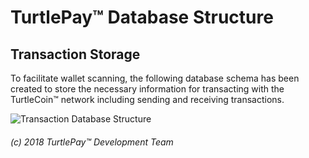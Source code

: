# TurtlePay:tm: Database Structure

## Transaction Storage

To facilitate wallet scanning, the following database schema has been created to store the necessary information for transacting with the TurtleCoin:tm: network including sending and receiving transactions.

![Transaction Database Structure](https://i.imgur.com/7o0Khgt.png)

###### (c) 2018 TurtlePay™ Development Team
